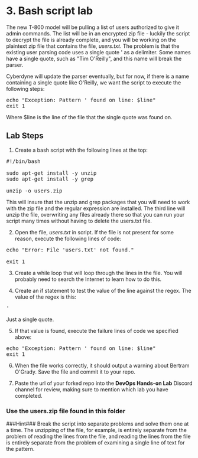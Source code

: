 # 3. Bash script lab

The new T-800 model will be pulling a list of users authorized to give it admin commands. The list will be 
in an encrypted zip file - luckily the script to decrypt the file is already complete, and you will be working on 
the plaintext zip file that contains the file, *users.txt*. The problem is that the existing user parsing code uses
a single quote ' as a delimiter. Some names have a single quote, such as "Tim O'Reilly", and this name will break the parser.

Cyberdyne will update the parser eventually, but for now, if there is a name containing a single quote like O'Reilly, we want the script to execute the following steps:

<pre>
echo "Exception: Pattern ' found on line: $line"
exit 1
</pre>

Where $line is the line of the file that the single quote was found on.

## Lab Steps

1. Create a bash script with the following lines at the top:

<pre>#!/bin/bash

sudo apt-get install -y unzip
sudo apt-get install -y grep

unzip -o users.zip</pre>

This will insure that the unzip and grep packages that you will need to work with the zip file and the regular expression are installed.
The third line will unzip the file, overwriting any files already there so that you can run your script many times without having to delete the users.txt file.

2. Open the file, *users.txt* in script. If the file is not present for some reason, execute the following lines of code:
<pre>echo "Error: File 'users.txt' not found."

exit 1</pre>

3. Create a while loop that will loop through the lines in the file. You will probably need to search the Internet to learn how to do this.

4. Create an if statement to test the value of the line against the regex. The value of the regex is this:

<pre>'</pre>

Just a single quote.

5. If that value is found, execute the failure lines of code we specified above: 

<pre>
echo "Exception: Pattern ' found on line: $line"
exit 1
</pre>

6. When the file works correctly, it should output a warning about Bertram O'Grady. Save the file and commit it to your repo.

7. Paste the url of your forked repo into the **DevOps Hands-on Lab** Discord channel for review, making sure to mention which lab you have completed.

### Use the users.zip file found in this folder

###Hint###
Break the script into separate problems and solve them one at a time. The unzipping of the file, for example, is entirely separate from the problem of reading the lines from the file, and reading the lines from the file is entirely separate from the problem of examining a single line of text for the pattern.
